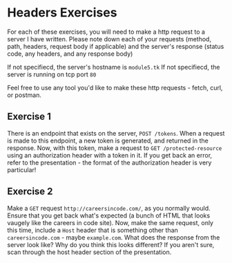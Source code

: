 # Headers Exercises

For each of these exercises, you will need to make a http request to a server I have written. Please
note down each of your requests (method, path, headers, request body if applicable) and the server's
response (status code, any headers, and any response body)

If not specifiecd, the server's hostname is `module5.tk`
If not specifiecd, the server is running on tcp port `80`

Feel free to use any tool you'd like to make these http requests - fetch, curl, or postman.

## Exercise 1
There is an endpoint that exists on the server, `POST /tokens`. When a request is made to this
endpoint, a new token is generated, and returned in the response. Now, with this token, make a
request to `GET /protected-resource` using an authorization header with a token in it. If you get
back an error, refer to the presentation - the format of the authorization header is very
particular!

## Exercise 2
Make a `GET` request `http://careersincode.com/`, as you normally would. Ensure that you get back
what's expected (a bunch of HTML that looks vaugely like the careers in code site). Now, make the
same request, only this time, include a `Host` header that is something other than
`careersincode.com` - maybe `example.com`. What does the response from the server look like? Why do
you think this looks different? If you aren't sure, scan through the host header section of the
presentation.
